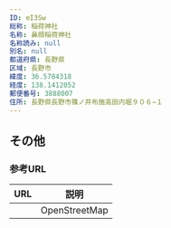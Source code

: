 ```yaml
---
ID: eI3Sw
総称: 稲荷神社
名称: 鼻顔稲荷神社
名称読み: null
別名: null
都道府県: 長野県
区域: 長野市
緯度: 36.5784318
経度: 138.1412052
郵便番号: 3888007
住所: 長野県長野市篠ノ井布施高田内堀９０６−１
---
```


## その他

### 参考URL

| URL | 説明          |
| --- | ------------- |
|     | OpenStreetMap |
